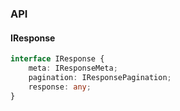 

### API

#### IResponse

```ts
interface IResponse {
    meta: IResponseMeta;
    pagination: IResponsePagination;
    response: any;
}
```

